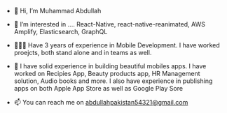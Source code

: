 - 👋 Hi, I’m Muhammad Abdullah
- 👀 I’m interested in .... React-Native, react-native-reanimated, AWS Amplify, Elasticsearch, GraphQL
- 🧑🏻‍💻 Have 3 years of experience in Mobile Development. I have worked proejcts, both stand alone and in teams as well.
- 💞️ I have solid experience in building beautiful mobiles apps. I have worked on Recipies App, Beauty products app, HR Management solution, Audio books and more. I also have experience in publishing apps on both Apple App Store as well as Google Play Sore

- 📫 You can reach me on abdullahpakistan54321@gmail.com

<!---
MuhammadAbdullah54321/MuhammadAbdullah54321 is a ✨ special ✨ repository because its `README.md` (this file) appears on your GitHub profile.
You can click the Preview link to take a look at your changes.
--->
